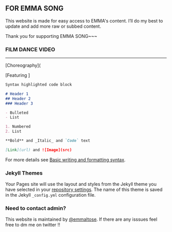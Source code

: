 ## FOR EMMA SONG

This website is made for easy access to EMMA's content. I’ll do my best to update and add more raw or subbed content. 

Thank you for supporting EMMA SONG~~~
 
 
 
 
### FILM DANCE VIDEO
________________________________________________________________________________________
[Choreography](

[Featuring ]

```markdown
Syntax highlighted code block

# Header 1
## Header 2
### Header 3

- Bulleted
- List

1. Numbered
2. List

**Bold** and _Italic_ and `Code` text

[Link](url) and ![Image](src)
```

For more details see [Basic writing and formatting syntax](https://docs.github.com/en/github/writing-on-github/getting-started-with-writing-and-formatting-on-github/basic-writing-and-formatting-syntax).

### Jekyll Themes

Your Pages site will use the layout and styles from the Jekyll theme you have selected in your [repository settings](https://github.com/eemmasong/eemmasong.github.io/settings/pages). The name of this theme is saved in the Jekyll `_config.yml` configuration file.

### Need to contact admin?

This website is maintained by [@emmaltose](https://twitter.com/emmaltose). If there are any isssues feel free to dm me on twitter !!
